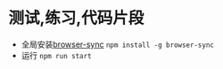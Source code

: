 # 测试,练习,代码片段


* 全局安装[browser-sync](http://www.browsersync.cn/#install)
`npm install -g browser-sync`
* 运行
`npm run start`
